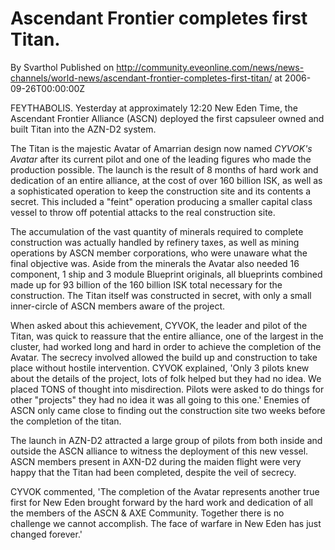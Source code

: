 # Ascendant Frontier completes first Titan.
By Svarthol
Published on http://community.eveonline.com/news/news-channels/world-news/ascendant-frontier-completes-first-titan/ at 2006-09-26T00:00:00Z

FEYTHABOLIS. Yesterday at approximately 12:20 New Eden Time, the Ascendant Frontier Alliance (ASCN) deployed the first capsuleer owned and built Titan into the AZN-D2 system.

The Titan is the majestic Avatar of Amarrian design now named _CYVOK's Avatar_ after its current pilot and one of the leading figures who made the production possible. The launch is the result of 8 months of hard work and dedication of an entire alliance, at the cost of over 160 billion ISK, as well as a sophisticated operation to keep the construction site and its contents a secret. This included a "feint" operation producing a smaller capital class vessel to throw off potential attacks to the real construction site.

The accumulation of the vast quantity of minerals required to complete construction was actually handled by refinery taxes, as well as mining operations by ASCN member corporations, who were unaware what the final objective was. Aside from the minerals the Avatar also needed 16 component, 1 ship and 3 module Blueprint originals, all blueprints combined made up for 93 billion of the 160 billion ISK total necessary for the construction. The Titan itself was constructed in secret, with only a small inner-circle of ASCN members aware of the project.

When asked about this achievement, CYVOK, the leader and pilot of the Titan, was quick to reassure that the entire alliance, one of the largest in the cluster, had worked long and hard in order to achieve the completion of the Avatar. The secrecy involved allowed the build up and construction to take place without hostile intervention. CYVOK explained, 'Only 3 pilots knew about the details of the project, lots of folk helped but they had no idea. We placed TONS of thought into misdirection. Pilots were asked to do things for other "projects" they had no idea it was all going to this one.' Enemies of ASCN only came close to finding out the construction site two weeks before the completion of the titan.

The launch in AZN-D2 attracted a large group of pilots from both inside and outside the ASCN alliance to witness the deployment of this new vessel. ASCN members present in AXN-D2 during the maiden flight were very happy that the Titan had been completed, despite the veil of secrecy.

CYVOK commented, 'The completion of the Avatar represents another true first for New Eden brought forward by the hard work and dedication of all the members of the ASCN & AXE Community. Together there is no challenge we cannot accomplish. The face of warfare in New Eden has just changed forever.'

